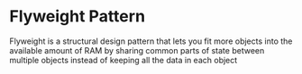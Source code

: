# Flyweight Pattern

Flyweight is a structural design pattern that lets you fit more objects into the available amount of RAM by sharing common parts of state between multiple objects instead of keeping all the data in each object